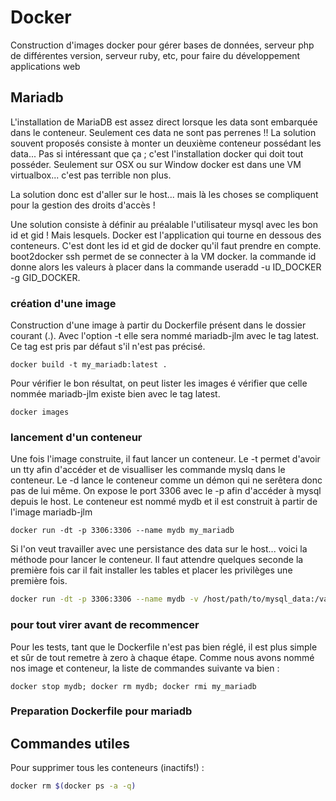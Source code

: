 # Docker
Construction d'images docker pour gérer bases de données, serveur php de différentes version, serveur ruby, etc, pour faire du développement applications web

## Mariadb
L'installation de MariaDB est assez direct lorsque les data sont embarquée dans le conteneur. Seulement ces data ne sont pas perrenes !!
La solution souvent proposés consiste à monter un deuxième conteneur possédant les data... Pas si intéressant que ça ; c'est l'installation docker qui doit tout posséder. Seulement sur OSX ou sur Window docker est dans une VM virtualbox... c'est pas terrible non plus.

La solution donc est d'aller sur le host... mais là les choses se compliquent pour la gestion des droits d'accès !

Une solution consiste à définir au préalable l'utilisateur mysql avec les bon id et gid ! Mais lesquels. Docker est l'application qui tourne en dessous des conteneurs. C'est dont les id et gid de docker qu'il faut prendre en compte. boot2docker ssh permet de se connecter à la VM docker. la commande id donne alors les valeurs à placer dans la commande useradd -u ID_DOCKER -g GID_DOCKER.

### création d'une image
Construction d'une image à partir du Dockerfile présent dans le dossier courant (.). Avec l'option -t elle sera nommé mariadb-jlm avec le tag latest. Ce tag est pris par défaut s'il n'est pas précisé.
```
docker build -t my_mariadb:latest .
```

Pour vérifier le bon résultat, on peut lister les images é vérifier que celle nommée mariadb-jlm existe bien avec le tag latest.
```
docker images
```

### lancement d'un conteneur
Une fois l'image construite, il faut lancer un conteneur. Le -t permet d'avoir un tty afin d'accéder et de visualliser les commande myslq dans le conteneur. Le -d lance le conteneur comme un démon qui ne serêtera donc pas de lui même. On expose le port 3306 avec le -p afin d'accéder à mysql depuis le host. Le conteneur est nommé mydb et il est construit à partir de l'image mariadb-jlm
```
docker run -dt -p 3306:3306 --name mydb my_mariadb
```

Si l'on veut travailler avec une persistance des data sur le host... voici la méthode pour lancer le conteneur. Il faut attendre quelques seconde la première fois car il fait installer les tables et placer les privilèges une première fois. 
``` bash
docker run -dt -p 3306:3306 --name mydb -v /host/path/to/mysql_data:/var/lib/mysql my_mariadb
```

### pour tout virer avant de recommencer
Pour les tests, tant que le Dockerfile n'est pas bien réglé, il est plus simple et sûr de tout remetre à zero à chaque étape. Comme nous avons nommé nos image et conteneur, la liste de commandes suivante va bien :
```
docker stop mydb; docker rm mydb; docker rmi my_mariadb
```

### Preparation Dockerfile pour mariadb


## Commandes utiles
Pour supprimer tous les conteneurs (inactifs!) :
``` bash
docker rm $(docker ps -a -q)
```
